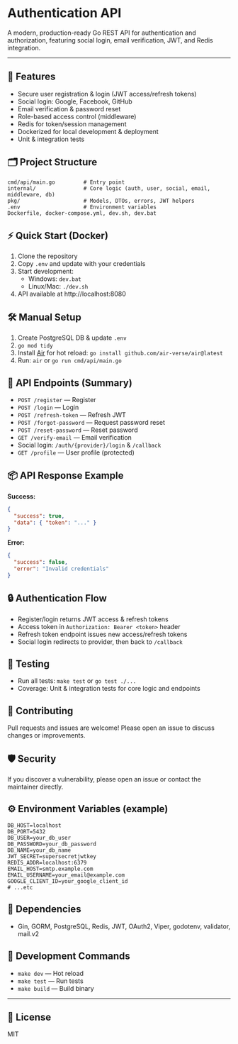 # Authentication API

A modern, production-ready Go REST API for authentication and authorization, featuring social login, email verification, JWT, and Redis integration.

---

## 🚀 Features
- Secure user registration & login (JWT access/refresh tokens)
- Social login: Google, Facebook, GitHub
- Email verification & password reset
- Role-based access control (middleware)
- Redis for token/session management
- Dockerized for local development & deployment
- Unit & integration tests

## 🗂️ Project Structure
```
cmd/api/main.go         # Entry point
internal/               # Core logic (auth, user, social, email, middleware, db)
pkg/                    # Models, DTOs, errors, JWT helpers
.env                    # Environment variables
Dockerfile, docker-compose.yml, dev.sh, dev.bat
```

## ⚡ Quick Start (Docker)
1. Clone the repository
2. Copy `.env` and update with your credentials
3. Start development:
   - Windows: `dev.bat`
   - Linux/Mac: `./dev.sh`
4. API available at http://localhost:8080

## 🛠️ Manual Setup
1. Create PostgreSQL DB & update `.env`
2. `go mod tidy`
3. Install [Air](https://github.com/air-verse/air) for hot reload: `go install github.com/air-verse/air@latest`
4. Run: `air` or `go run cmd/api/main.go`

## 🔑 API Endpoints (Summary)
- `POST /register` — Register
- `POST /login` — Login
- `POST /refresh-token` — Refresh JWT
- `POST /forgot-password` — Request password reset
- `POST /reset-password` — Reset password
- `GET /verify-email` — Email verification
- Social login: `/auth/{provider}/login` & `/callback`
- `GET /profile` — User profile (protected)

## 📦 API Response Example
**Success:**
```json
{
  "success": true,
  "data": { "token": "..." }
}
```
**Error:**
```json
{
  "success": false,
  "error": "Invalid credentials"
}
```

## 🔒 Authentication Flow
- Register/login returns JWT access & refresh tokens
- Access token in `Authorization: Bearer <token>` header
- Refresh token endpoint issues new access/refresh tokens
- Social login redirects to provider, then back to `/callback`

## 🧪 Testing
- Run all tests: `make test` or `go test ./...`
- Coverage: Unit & integration tests for core logic and endpoints

## 🤝 Contributing
Pull requests and issues are welcome! Please open an issue to discuss changes or improvements.

## 🛡️ Security
If you discover a vulnerability, please open an issue or contact the maintainer directly.

## ⚙️ Environment Variables (example)
```
DB_HOST=localhost
DB_PORT=5432
DB_USER=your_db_user
DB_PASSWORD=your_db_password
DB_NAME=your_db_name
JWT_SECRET=supersecretjwtkey
REDIS_ADDR=localhost:6379
EMAIL_HOST=smtp.example.com
EMAIL_USERNAME=your_email@example.com
GOOGLE_CLIENT_ID=your_google_client_id
# ...etc
```

## 🧩 Dependencies
- Gin, GORM, PostgreSQL, Redis, JWT, OAuth2, Viper, godotenv, validator, mail.v2

## 🧪 Development Commands
- `make dev` — Hot reload
- `make test` — Run tests
- `make build` — Build binary

---

## 📄 License
MIT